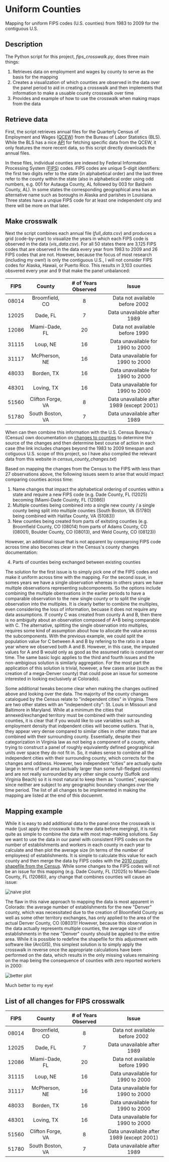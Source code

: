 # Uniform Counties
Mapping for uniform FIPS codes (U.S. counties) from 1983 to 2009 for the contiguous U.S.

## Description

The Python script for this project, *fips_crosswalk.py*, does three main things:

1. Retrieves data on employment and wages by county to serve as the basis for the mapping
2. Creates a visualization of which counties are observed in the data over the panel period to aid in creating a crosswalk and then implements that information to make a usuable county crosswalk over time
3. Provides and example of how to use the crosswalk when making maps from the data

## Retrieve data
First, the script retrieves annual files for the Quarterly Census of Employment and Wages ([QCEW](https://www.bls.gov/cew/downloadable-data-files.htm)) from the Bureau of Labor Statistics (BLS). While the BLS has a nice [API]() for fetching specific data from the QCEW, it only features the more recent data, so this script directly downloads the annual files.

In these files, individual counties are indexed by Federal Information Processing System ([FIPS](https://transition.fcc.gov/oet/info/maps/census/fips/fips.txt)) codes. FIPS codes are unique 5-digit identifiers: the first two digits refer to the state (in alphabetical order) and the last three refer to the county within the state (also in alphabetical order using odd numbers, e.g. 001 for Autauga County, AL followed by 003 for Baldwin County, AL). In some states the corresponding geographical area has an alternative name such as boroughs in Alaska and parishes in Louisiana. Three states have a unqiue FIPS code for at least one independent city and there will be more on that later.

## Make crosswalk

Next the script combines each annual file (*full_data.csv*) and produces a grid (code-by-year) to visualize the years in which each FIPS code is observed in the data (*vis_data.csv*). For all 50 states there are 3,125 FIPS codes that are observed in the data every year from 1983 to 2009 and 26 FIPS codes that are not. However, because the focus of most research (including my own!) is only the contiguous U.S., I will not consider FIPS codes for Alaska, Hawaii, or Puerto Rico. This results in 3,103 counties obsvered every year and 9 that make the panel unbalanced:

| FIPS | County | # of Years Observed | Issue |
| :---: | :---: | :---: | :---: |
| 08014 | Broomfield, CO | 8 | Data not available before 2002 |
| 12025 | Dade, FL | 7 | Data unavailable after 1989 |
| 12086 | Miami-Dade, FL | 20 | Data not available before 1990 |
| 31115 | Loup, NE | 16 | Data unavailable for 1990 to 2000 |
| 31117 | McPherson, NE | 16 | Data unavailable for 1990 to 2000 |
| 48033 | Borden, TX | 16 | Data unavailable for 1990 to 2000 |
| 48301 | Loving, TX | 16 | Data unavailable for 1990 to 2000 |
| 51560 | Clifton Forge, VA	 | 8 | Data unavailable after 1989 (except 2001) |
| 51780 | South Boston, VA | 7 | Data unavailable after 1989 |

When can then combine this information with the U.S. Census Bureau's (Census) own documentation on [changes to counties](https://www.census.gov/programs-surveys/geography/technical-documentation/county-changes.html) to determine the source of the changes and then determine best course of action in each case (the link includes changes beyond the 1983 to 2009 timespan and cotiguous U.S. scope of this project, so I have also compiled the relevant data from this website in *census_county_changes.txt*)

Based on mapping the changes from the Census to the FIPS with less than 27 observations above, the following issues seem to arise that would impact comparing counties across time: 

1. Name changes that impact the alphabetical ordering of counties within a state and require a new FIPS code (e.g. Dade County, FL (12025) becoming (Miami-Dade Couinty, FL (12086))
2. Multiple counties being combined into a single new county / a single county being split into multiple counties (South Boston, VA (51780) being combined with Halifax County, VA (51083))
3. New counties being created from parts of exitsting counties (e.g. Broomfield County, CO (08014) from parts of Adams County, CO (08001), Boulder County, CO (08013), and Weld County, CO (08123))

However, an additional issue that is not apparent by comparoing FIPS code across time also becomes clear in the Census's county changes documentation:

4. Parts of counties being exchanged between existing counties 

The solution for the first issue is to simply pick one of the FIPS codes and make it uniform across time with the mapping. For the second issue, in somes years we have a single observation whereas in others years we have multiple observations representing subcomponents. So the options include combining the multiple obersvations in the earlier periods to have a comparable observation to the new single county or to split the single observation into the multiples. It is clearly better to combine the multiples, even considering the loss of information, becuase it does not require any data assumptions. If county C was created from county A and B, then there is no ambiguity about an observation composed of A+B being comparable with C. The alternative, splitting the single observation into multiples, requires some kind of assumption about how to allocate the value across the subcomponents. With the previous example, we could split the population value for C between A and B by refering to the ratio in a base year where we observed both A and B. However, in this case, the imputed values for A and B would only as good as the assumed ratio is constant over time. The same basic logic applies to the third and fourth issues and the non-ambigious solution is similarly aggregation. For the most part the application of this solution is trivial, however, a few cases arise (such as the creation of a mega-Denver county) that could pose an issue for someone interested in looking exclusively at Colorado). 

Some additional tweaks become clear when making the changes outlined above and looking over the data. The majority of the county changes catalogued by the Census relate to "independent cities" in Virginia. There are two other states with an "independent city": St. Louis in Missouri and Baltimore in Maryland. While at a minimum the cities that annexed/exchanged territory must be combined with their surrounding counties, it is clear that if you would like to use variables such as employment density that indpendent cities will become outliers. That is, they appear very dense compared to similar cities in other states that are combined with their surrounding county. Essentially, despite their categorization in Virginia law as not being a component of a county, when trying to construct a panel of roughly equivalently defined geographical units over space they do not fit in. So, it makes sense to combine all the independent cities with their surrounding county, which corrects for the changes and oddness. However, two independent “cities” are actually quite large in terms of land area (actually larger than some full-fledged counties) and are not really surrounded by any other single county (Suffolk and Virginia Beach) so it is most natural to keep them as "counties", especially since neither are subject to any geographic boundary changes over the time period. The list of all changes to be implemented in making the mapping are listed at the end of this docuemnt.

## Mapping example
While it is easy to add additional data to the panel once the crosswalk is made (just apply the crosswalk to the new data before merging), it is not quite as simple to combine the data with most map-making solutions. Say we want to use the data in our panel with consistent FIPS codes on the number of establishments and workers in each county in each year to calculate and then plot the average size (in terms of the number of employees) of establishments. It is simple to calculate this value for each county and then merge the data by FIPS codes with the [2010 county shapefile from the Census](https://www.census.gov/geographies/mapping-files/time-series/geo/carto-boundary-file.2010.html). While some changes to the FIPS codes will not be an issue for this mapping (e.g. Dade County, FL (12025) to Miami-Dade County, FL (12086)), any change that combines counties will cause an issue:

![naive plot](naive_plot.png)

The flaw in this naive approach to mapping the data is most apparent in Colorado: the average number of establishments for the new "Denver" county, which was necessitated due to the creation of Bloomfield County as well as some other territory exchanges, has only applied to the area of the actual Denver County, CO (08031)! However, because this observation in the data actually represents multiple counties, the average size of establishments in the new "Denver" county should be applied to the entire area. While it is possible to redefine the shapefile for this adjustment with software like (ArcGIS), this simplest solution is to simply apply the crosswalk in reverse once the appropriate calculations have been performed on the data, which results in the only missing values remaining on the map being the consequence of counties with zero reported workers in 2000:

![better plot](better_plot.png)

Much better to my eye!

## List of all changes for FIPS crosswalk

| FIPS | County | # of Years Observed | Issue |
| :---: | :---: | :---: | :---: |
| 08014 | Broomfield, CO | 8 | Data not available before 2002 |
| 12025 | Dade, FL | 7 | Data unavailable after 1989 |
| 12086 | Miami-Dade, FL | 20 | Data not available before 1990 |
| 31115 | Loup, NE | 16 | Data unavailable for 1990 to 2000 |
| 31117 | McPherson, NE | 16 | Data unavailable for 1990 to 2000 |
| 48033 | Borden, TX | 16 | Data unavailable for 1990 to 2000 |
| 48301 | Loving, TX | 16 | Data unavailable for 1990 to 2000 |
| 51560 | Clifton Forge, VA	 | 8 | Data unavailable after 1989 (except 2001) |
| 51780 | South Boston, VA | 7 | Data unavailable after 1989 |
